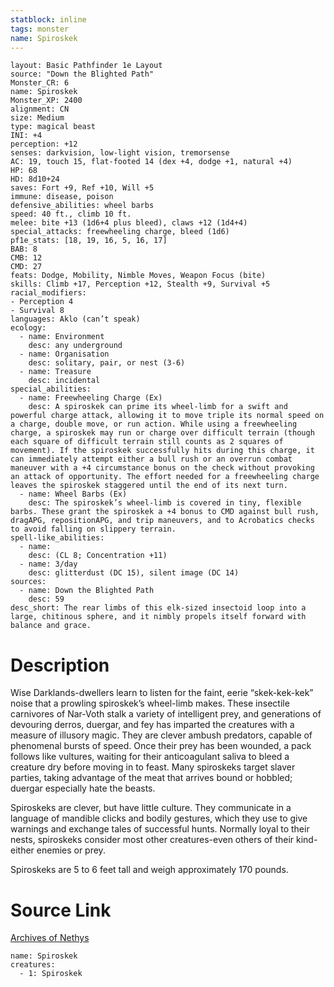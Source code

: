 ```yaml
---
statblock: inline
tags: monster
name: Spiroskek
---
```

```statblock
layout: Basic Pathfinder 1e Layout
source: "Down the Blighted Path"
Monster_CR: 6
name: Spiroskek
Monster_XP: 2400
alignment: CN
size: Medium
type: magical beast
INI: +4
perception: +12
senses: darkvision, low-light vision, tremorsense
AC: 19, touch 15, flat-footed 14 (dex +4, dodge +1, natural +4)
HP: 68
HD: 8d10+24
saves: Fort +9, Ref +10, Will +5
immune: disease, poison
defensive_abilities: wheel barbs
speed: 40 ft., climb 10 ft.
melee: bite +13 (1d6+4 plus bleed), claws +12 (1d4+4)
special_attacks: freewheeling charge, bleed (1d6)
pf1e_stats: [18, 19, 16, 5, 16, 17]
BAB: 8
CMB: 12
CMD: 27
feats: Dodge, Mobility, Nimble Moves, Weapon Focus (bite)
skills: Climb +17, Perception +12, Stealth +9, Survival +5
racial_modifiers:
- Perception 4
- Survival 8
languages: Aklo (can’t speak)
ecology:
  - name: Environment
    desc: any underground
  - name: Organisation
    desc: solitary, pair, or nest (3-6)
  - name: Treasure
    desc: incidental
special_abilities:
  - name: Freewheeling Charge (Ex)
    desc: A spiroskek can prime its wheel-limb for a swift and powerful charge attack, allowing it to move triple its normal speed on a charge, double move, or run action. While using a freewheeling charge, a spiroskek may run or charge over difficult terrain (though each square of difficult terrain still counts as 2 squares of movement). If the spiroskek successfully hits during this charge, it can immediately attempt either a bull rush or an overrun combat maneuver with a +4 circumstance bonus on the check without provoking an attack of opportunity. The effort needed for a freewheeling charge leaves the spiroskek staggered until the end of its next turn.
  - name: Wheel Barbs (Ex)
    desc: The spiroskek’s wheel-limb is covered in tiny, flexible barbs. These grant the spiroskek a +4 bonus to CMD against bull rush, dragAPG, repositionAPG, and trip maneuvers, and to Acrobatics checks to avoid falling on slippery terrain.
spell-like_abilities:
  - name:
    desc: (CL 8; Concentration +11)
  - name: 3/day
    desc: glitterdust (DC 15), silent image (DC 14)
sources:
  - name: Down the Blighted Path
    desc: 59
desc_short: The rear limbs of this elk-sized insectoid loop into a large, chitinous sphere, and it nimbly propels itself forward with balance and grace.
```
# Description
Wise Darklands-dwellers learn to listen for the faint, eerie “skek-kek-kek” noise that a prowling spiroskek’s wheel-limb makes. These insectile carnivores of Nar-Voth stalk a variety of intelligent prey, and generations of devouring derros, duergar, and fey has imparted the creatures with a measure of illusory magic. They are clever ambush predators, capable of phenomenal bursts of speed. Once their prey has been wounded, a pack follows like vultures, waiting for their anticoagulant saliva to bleed a creature dry before moving in to feast. Many spiroskeks target slaver parties, taking advantage of the meat that arrives bound or hobbled; duergar especially hate the beasts.

Spiroskeks are clever, but have little culture. They communicate in a language of mandible clicks and bodily gestures, which they use to give warnings and exchange tales of successful hunts. Normally loyal to their nests, spiroskeks consider most other creatures-even others of their kind-either enemies or prey.

Spiroskeks are 5 to 6 feet tall and weigh approximately 170 pounds.
# Source Link
[Archives of Nethys](https://aonprd.com/MonsterDisplay.aspx?ItemName=Spiroskek)
```encounter-table
name: Spiroskek
creatures:
  - 1: Spiroskek
```
